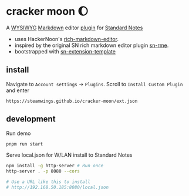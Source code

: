 # cracker moon 🌔

A [WYSIWYG](https://en.wikipedia.org/wiki/WYSIWYG) [Markdown](https://www.markdownguide.org/getting-started/) editor [plugin](https://randombits.dev/standard-notes/installing-extensions#plugin-introduction) for [Standard Notes](https://standardnotes.com)

- uses HackerNoon's [rich-markdown-editor](https://github.com/hackernoon/rich-markdown-editor).
- inspired by the original SN rich markdown editor plugin [sn-rme](https://github.com/arturolinares/sn-rme).
- bootstrapped with [sn-extension-template](https://github.com/nienow/sn-extension-template)

## install

Navigate to `Account settings` -> `Plugins`. Scroll to `Install Custom Plugin` and enter

```curl
https://steamwings.github.io/cracker-moon/ext.json
```

## development

Run demo

```sh
pnpm run start
```

Serve local.json for W/LAN install to Standard Notes

```sh
npm install -g http-server # Run once
http-server . -p 8080 --cors

# Use a URL like this to install
# http://192.168.50.185:8080/local.json
```
